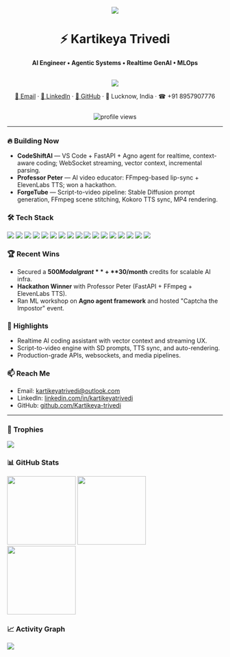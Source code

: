 <p align="center">
<img src="https://capsule-render.vercel.app/api?type=wave&color=0:7F7FD5,50:86A8E7,100:91EAE4&height=220&section=header&text=Kartikeya%20Trivedi&fontSize=48&fontAlign=50&fontAlignY=35&animation=fadeIn" />
</p>

<div align="center">

<h1>⚡️ Kartikeya Trivedi</h1>

<strong>AI Engineer • Agentic Systems • Realtime GenAI • MLOps</strong>

<br/>
<img src="https://readme-typing-svg.herokuapp.com?font=Inter&weight=600&size=18&duration=2500&pause=600&color=58A6FF&center=true&vCenter=true&width=520&lines=Building+realtime+AI+agents+%26+developer+tools;FastAPI+%7C+Agno+%7C+PyTorch+%7C+FFmpeg;Streaming+UX+%7C+Vector+context+%7C+Media+pipelines" />

<br/>

<a href="mailto:kartikeyatrivedi@outlook.com">📧 Email</a> · 
<a href="https://www.linkedin.com/in/kartikeyatrivedi">💼 LinkedIn</a> · 
<a href="https://github.com/Kartikeya-trivedi">🐙 GitHub</a> · 
📍 Lucknow, India · ☎︎ +91 8957907776

<br/>
<img src="https://komarev.com/ghpvc/?username=Kartikeya-trivedi&style=flat-square&color=blue" alt="profile views" />

</div>

---

### 🔥 Building Now

- **CodeShiftAI** — VS Code + FastAPI + Agno agent for realtime, context-aware coding; WebSocket streaming, vector context, incremental parsing.
- **Professor Peter** — AI video educator: FFmpeg-based lip-sync + ElevenLabs TTS; won a hackathon.
- **ForgeTube** — Script-to-video pipeline: Stable Diffusion prompt generation, FFmpeg scene stitching, Kokoro TTS sync, MP4 rendering.

### 🛠️ Tech Stack

<div align="left">

<img src="https://img.shields.io/badge/Python-3776AB?logo=python&logoColor=white" />
<img src="https://img.shields.io/badge/FastAPI-009688?logo=fastapi&logoColor=white" />
<img src="https://img.shields.io/badge/Agno-2D2D2D?logo=autonomous&logoColor=white&label=Agentic" />
<img src="https://img.shields.io/badge/PyTorch-EE4C2C?logo=pytorch&logoColor=white" />
<img src="https://img.shields.io/badge/Pandas-150458?logo=pandas&logoColor=white" />
<img src="https://img.shields.io/badge/WebSockets-333333?logo=socketdotio&logoColor=white" />
<img src="https://img.shields.io/badge/FFmpeg-007808?logo=ffmpeg&logoColor=white" />
<img src="https://img.shields.io/badge/ElevenLabs-TTS-111111" />
<img src="https://img.shields.io/badge/Kokoro-TTS-222222" />
<img src="https://img.shields.io/badge/PostgreSQL-316192?logo=postgresql&logoColor=white" />
<img src="https://img.shields.io/badge/SQLite-003B57?logo=sqlite&logoColor=white" />
<img src="https://img.shields.io/badge/Docker-2496ED?logo=docker&logoColor=white" />
<img src="https://img.shields.io/badge/Modal-000000?logo=serverless&logoColor=white" />
<img src="https://img.shields.io/badge/Git-F05032?logo=git&logoColor=white" />
<img src="https://img.shields.io/badge/GitHub-181717?logo=github&logoColor=white" />
<img src="https://img.shields.io/badge/VS%20Code-007ACC?logo=visualstudiocode&logoColor=white" />
<img src="https://img.shields.io/badge/PyCharm-000000?logo=pycharm&logoColor=white" />

</div>

### 🏆 Recent Wins

- Secured a **$500 Modal grant** + **$30/month** credits for scalable AI infra.
- **Hackathon Winner** with Professor Peter (FastAPI + FFmpeg + ElevenLabs TTS).
- Ran ML workshop on **Agno agent framework** and hosted "Captcha the Impostor" event.

### 🚀 Highlights

- Realtime AI coding assistant with vector context and streaming UX.
- Script-to-video engine with SD prompts, TTS sync, and auto-rendering.
- Production-grade APIs, websockets, and media pipelines.

### 📫 Reach Me

- Email: [kartikeyatrivedi@outlook.com](mailto:kartikeyatrivedi@outlook.com)
- LinkedIn: [linkedin.com/in/kartikeyatrivedi](https://www.linkedin.com/in/kartikeyatrivedi)
- GitHub: [github.com/Kartikeya-trivedi](https://github.com/Kartikeya-trivedi)

---

### 🏅 Trophies

<div align="left">

<img src="https://github-profile-trophy.vercel.app/?username=Kartikeya-trivedi&theme=onedark&no-frame=true&row=1&column=6" />

</div>

### 📊 GitHub Stats

<div align="left">

<img height="160" src="https://github-readme-stats.vercel.app/api?username=Kartikeya-trivedi&show_icons=true&theme=radical&hide_title=true" />
<img height="160" src="https://github-readme-streak-stats.herokuapp.com/?user=Kartikeya-trivedi&theme=radical" />

</div>

<div align="left">

<img height="160" src="https://github-readme-stats.vercel.app/api/top-langs/?username=Kartikeya-trivedi&layout=compact&theme=radical&hide_title=true" />

</div>

### 📈 Activity Graph

<div align="left">

<img src="https://github-readme-activity-graph.vercel.app/graph?username=Kartikeya-trivedi&theme=react-dark&hide_border=true" />

</div>
